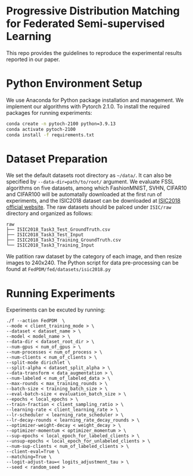 # Progressive Distribution Matching for Federated Semi-supervised Learning
This repo provides the guidelines to reproduce the experimental results reported in our paper.

# Python Environment Setup
We use Anaconda for Python package installation and management.
We implement our algorithms with Pytorch 2.1.0.
To install the required packages for running experiments:
``` bash
conda create -n pytoch-2100 python=3.9.13
conda activate pytoch-2100 
conda install -f requirements.txt
```

# Dataset Preparation
We set the default datasets root directory as `~/data/`.
It can also be specified by `--data-dir=path/to/root/` argument.
We evaluate FSSL algorithms on five datasets, among which FashionMNIST, SVHN, CIFAR10 and CIFAR100
will be automatally downloaded at the first run of experiments, and the ISIC2018 dataset
can be downloaded at [ISIC2018 official website](https://challenge.isic-archive.com/data/#2018).
The raw datasets should be palced under `ISIC/raw` directory and organized as follows:
```
raw
├── ISIC2018_Task3_Test_GroundTruth.csv
├── ISIC2018_Task3_Test_Input
├── ISIC2018_Task3_Training_GroundTruth.csv
└── ISIC2018_Task3_Training_Input
```
We patition raw dataset by the category of each image, and then resize images to 240x240. 
The Python script for data pre-processing can be found at `FedPDM/fed/datasets/isic2018.py`

# Running Experiments
Experiments can be excuted by running:
```
./f --action FedPDM  \
--mode < client_training_mode > \
--dataset < dataset_name > \
--model < model_name > \
--data-dir < dataset_root_dir > \
--num-gpus < num_of_gpus > \
--num-processes < num_of_process > \
--num-clients < num_of_clients > \
--split-mode dirichlet \
--split-alpha < dataset_split_alpha > \
--data-transform < data_augmentation > \
--num-labeled < num_of_labeled_data > \
--max-rounds < max_training_rounds > \
--batch-size < training_batch_size > \
--eval-batch-size < evaluation_batch_size > \
--epochs < local_epochs > \
--train-fraction < client_sampling_ratio > \
--learning-rate < client_learning_rate > \
--lr-scheduler < learning_rate_scheduler > \
--lr-decay-rounds < learning_rate_decay_rounds > \
--optimizer-weight-decay < weight_decay > \
--optimizer-momentum < optimizer_momentum > \
--sup-epochs < local_epoch_for_labeled_clients > \
--unsup-epochs < local_epoch_for_unlabeled_clients > \
--num-sup-clients < num_of_labeled_clients > \
--client-eval=True \
--matching=True \
--logit-adjust-tau=< logits_adjustment_tau > \
--seed < random_seed >
```
